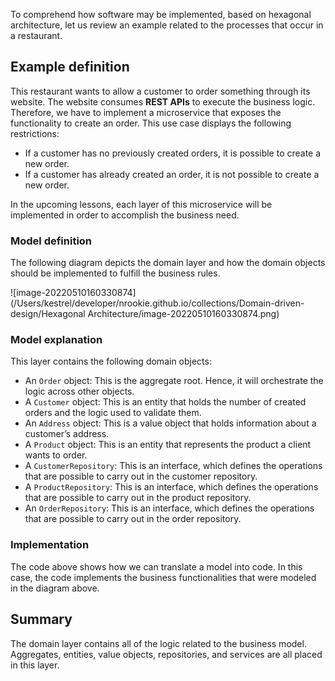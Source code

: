 To comprehend how software may be implemented, based on hexagonal architecture, let us review an example related to the processes that occur in a restaurant.



## Example definition



This restaurant wants to allow a customer to order something through its website. The website consumes **REST APIs** to execute the business logic. Therefore, we have to implement a microservice that exposes the functionality to create an order. This use case displays the following restrictions:

- If a customer has no previously created orders, it is possible to create a new order.
- If a customer has already created an order, it is not possible to create a new order.



In the upcoming lessons, each layer of this microservice will be implemented in order to accomplish the business need.





### Model definition

The following diagram depicts the domain layer and how the domain objects should be implemented to fulfill the business rules.



![image-20220510160330874](/Users/kestrel/developer/nrookie.github.io/collections/Domain-driven-design/Hexagonal Architecture/image-20220510160330874.png)



### Model explanation



This layer contains the following domain objects:

- An `Order` object: This is the aggregate root. Hence, it will orchestrate the logic across other objects.
- A `Customer` object: This is an entity that holds the number of created orders and the logic used to validate them.
- An `Address` object: This is a value object that holds information about a customer’s address.
- A `Product` object: This is an entity that represents the product a client wants to order.
- A `CustomerRepository`: This is an interface, which defines the operations that are possible to carry out in the customer repository.
- A `ProductRepository`: This is an interface, which defines the operations that are possible to carry out in the product repository.
- An `OrderRepository`: This is an interface, which defines the operations that are possible to carry out in the order repository.



### Implementation



The code above shows how we can translate a model into code. In this case, the code implements the business functionalities that were modeled in the diagram above.





## Summary

The domain layer contains all of the logic related to the business model. Aggregates, entities, value objects, repositories, and services are all placed in this layer.





